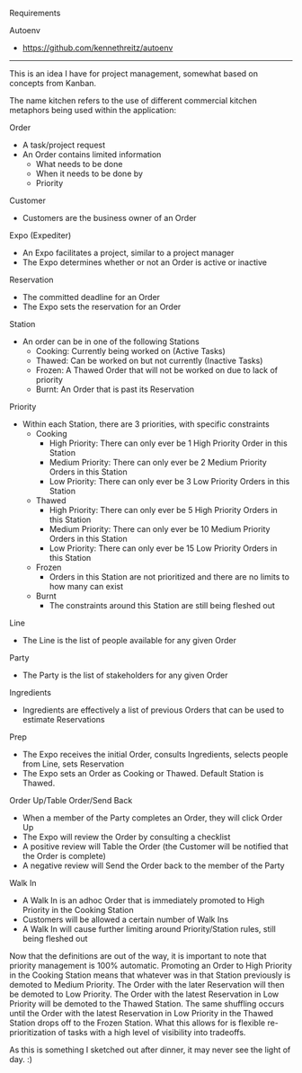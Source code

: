 Requirements

Autoenv
* https://github.com/kennethreitz/autoenv
---
This is an idea I have for project management, somewhat based on concepts from Kanban.

The name kitchen refers to the use of different commercial kitchen metaphors being used within the application:

Order
* A task/project request
* An Order contains limited information
    * What needs to be done
    * When it needs to be done by
    * Priority

Customer
* Customers are the business owner of an Order

Expo (Expediter)
* An Expo facilitates a project, similar to a project manager
* The Expo determines whether or not an Order is active or inactive

Reservation
* The committed deadline for an Order
* The Expo sets the reservation for an Order

Station
* An order can be in one of the following Stations
    * Cooking: Currently being worked on (Active Tasks)
    * Thawed: Can be worked on but not currently (Inactive Tasks)
    * Frozen: A Thawed Order that will not be worked on due to lack of priority
    * Burnt: An Order that is past its Reservation

Priority
* Within each Station, there are 3 priorities, with specific constraints
    * Cooking
        * High Priority: There can only ever be 1 High Priority Order in this Station
        * Medium Priority: There can only ever be 2 Medium Priority Orders in this Station
        * Low Priority: There can only ever be 3 Low Priority Orders in this Station
    * Thawed
        * High Priority: There can only ever be 5 High Priority Orders in this Station
        * Medium Priority: There can only ever be 10 Medium Priority Orders in this Station
        * Low Priority: There can only ever be 15 Low Priority Orders in this Station
    * Frozen
        * Orders in this Station are not prioritized and there are no limits to how many can exist
    * Burnt
        * The constraints around this Station are still being fleshed out

Line
* The Line is the list of people available for any given Order

Party
* The Party is the list of stakeholders for any given Order

Ingredients
* Ingredients are effectively a list of previous Orders that can be used to estimate Reservations

Prep
* The Expo receives the initial Order, consults Ingredients, selects people from Line, sets Reservation
* The Expo sets an Order as Cooking or Thawed. Default Station is Thawed.

Order Up/Table Order/Send Back
* When a member of the Party completes an Order, they will click Order Up
* The Expo will review the Order by consulting a checklist
* A positive review will Table the Order (the Customer will be notified that the Order is complete)
* A negative review will Send the Order back to the member of the Party

Walk In
* A Walk In is an adhoc Order that is immediately promoted to High Priority in the Cooking Station
* Customers will be allowed a certain number of Walk Ins
* A Walk In will cause further limiting around Priority/Station rules, still being fleshed out

Now that the definitions are out of the way, it is important to note that priority management is 100% automatic. Promoting an Order to High Priority in the Cooking Station means that whatever was in that Station previously is demoted to Medium Priority. The Order with the later Reservation will then be demoted to Low Priority. The Order with the latest Reservation in Low Priority will be demoted to the Thawed Station. The same shuffling occurs until the Order with the latest Reservation in Low Priority in the Thawed Station drops off to the Frozen Station. What this allows for is flexible re-prioritization of tasks with a high level of visibility into tradeoffs.

As this is something I sketched out after dinner, it may never see the light of day. :)
